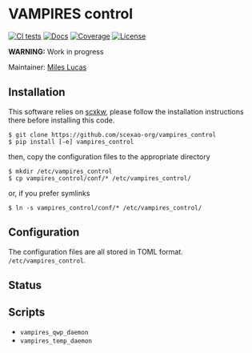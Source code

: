 # VAMPIRES control

[![CI tests](https://github.com/scexao-org/vampires_control/actions/workflows/CI.yml/badge.svg?branch=main)](https://github.com/scexao-org/vampires_control/actions/workflows/CI.yml)
[![Docs](https://github.com/scexao-org/vampires_control/actions/workflows/docs.yml/badge.svg?branch=main)](https://scexao-org.github.io/vampires_control)
[![Coverage](https://codecov.io/gh/scexao-org/vampires_control/branch/main/graph/badge.svg)](https://codecov.io/gh/scexao-org/vampires_control)
[![License](https://img.shields.io/github/license/scexao-org/vampires_control?color=yellow)](LICENSE)

**WARNING:** Work in progress

Maintainer: [Miles Lucas](https://github.com/mileslucas)

## Installation

This software relies on [scxkw](https://github.com/scexao-org/SCeXaoKeyWords), please follow the installation instructions there before installing this code.

```
$ git clone https://github.com/scexao-org/vampires_control
$ pip install [-e] vampires_control
```

then, copy the configuration files to the appropriate directory

```
$ mkdir /etc/vampires_control
$ cp vampires_control/conf/* /etc/vampires_control/
```
or, if you prefer symlinks
```
$ ln -s vampires_control/conf/* /etc/vampires_control/
```

## Configuration

The configuration files are all stored in TOML format. `/etc/vampires_control`.

## Status

## Scripts

* `vampires_qwp_daemon`
* `vampires_temp_daemon`
